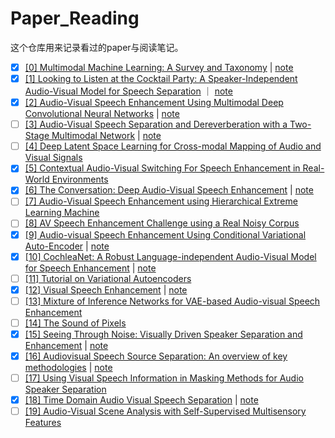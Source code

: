 # Paper_Reading

这个仓库用来记录看过的paper与阅读笔记。

- [x] [[0] Multimodal Machine Learning: A Survey and Taxonomy](https://arxiv.org/abs/1705.09406) | [note](./notes/note_0.md)
- [x] [[1] Looking to Listen at the Cocktail Party: A Speaker-Independent Audio-Visual Model for Speech Separation](https://arxiv.org/abs/1804.03619) ｜ [note](./notes/note_1.md)
- [x] [[2] Audio-Visual Speech Enhancement Using Multimodal Deep Convolutional Neural Networks](https://arxiv.org/abs/1703.10893) | [note](./notes/note_2.md)
- [ ] [[3] Audio-Visual Speech Separation and Dereverberation with a Two-Stage Multimodal Network](https://arxiv.org/abs/1909.07352) | [note](./notes/note_3.md)
- [ ] [[4] Deep Latent Space Learning for Cross-modal Mapping of Audio and Visual Signals](https://arxiv.org/abs/1909.08685)
- [x] [[5] Contextual Audio-Visual Switching For Speech Enhancement in Real-World Environments](https://arxiv.org/abs/1808.09825)
- [x] [[6] The Conversation: Deep Audio-Visual Speech Enhancement](https://arxiv.org/abs/1804.04121) | [note](./notes/note_6.md)
- [ ] [[7] Audio-Visual Speech Enhancement using Hierarchical Extreme Learning Machine](https://ieeexplore.ieee.org/document/8903105)
- [ ] [[8] AV Speech Enhancement Challenge using a Real Noisy Corpus](https://arxiv.org/abs/1910.00424)
- [x] [[9] Audio-visual Speech Enhancement Using Conditional Variational Auto-Encoder](https://arxiv.org/abs/1908.02590) | [note](./notes/note_9.md)
- [x] [[10] CochleaNet: A Robust Language-independent Audio-Visual Model for Speech Enhancement](https://arxiv.org/abs/1909.10407) | [note](./notes/note_10.md)
- [ ] [[11] Tutorial on Variational Autoencoders](https://arxiv.org/abs/1606.05908)
- [x] [[12] Visual Speech Enhancement](https://arxiv.org/abs/1711.08789) | [note](./notes/note_12.md)
- [ ] [[13] Mixture of Inference Networks for VAE-based Audio-visual Speech Enhancement](https://arxiv.org/abs/1912.10647)
- [ ] [[14] The Sound of Pixels](https://arxiv.org/abs/1804.03160)
- [x] [[15] Seeing Through Noise: Visually Driven Speaker Separation and Enhancement](https://arxiv.org/abs/1708.06767) | [note](./notes/note_15.md)
- [x] [[16] Audiovisual Speech Source Separation: An overview of key methodologies](https://ieeexplore.ieee.org/abstract/document/6784034) | [note](./notes/note_16.md)
- [ ] [[17] Using Visual Speech Information in Masking Methods for Audio Speaker Separation](https://ieeexplore.ieee.org/document/8361019)
- [x] [[18] Time Domain Audio Visual Speech Separation](https://arxiv.org/abs/1904.03760) | [note](./notes/note_18.md)
- [ ] [[19] Audio-Visual Scene Analysis with Self-Supervised Multisensory Features](https://arxiv.org/abs/1804.03641)
